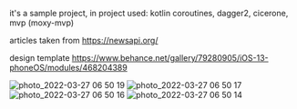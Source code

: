 it's a sample project, in project used: kotlin coroutines, dagger2, cicerone, mvp (moxy-mvp)

articles taken from https://newsapi.org/

design template https://www.behance.net/gallery/79280905/iOS-13-phoneOS/modules/468204389

![photo_2022-03-27 06 50 19](https://user-images.githubusercontent.com/11418702/160263189-7b1b0383-fc3c-40c4-ab11-b90f1b938267.jpeg)
![photo_2022-03-27 06 50 17](https://user-images.githubusercontent.com/11418702/160263191-02528296-99e7-4c0d-bed6-9ee2eeb95dc7.jpeg)
![photo_2022-03-27 06 50 16](https://user-images.githubusercontent.com/11418702/160263193-a9f3b3cd-5977-49d0-b9ef-bc3d318e2250.jpeg)
![photo_2022-03-27 06 50 14](https://user-images.githubusercontent.com/11418702/160263196-2eeca4cf-c36d-4974-8f6b-6350ef3a2c03.jpeg)

